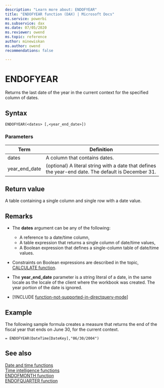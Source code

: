 ```yaml
---
description: "Learn more about: ENDOFYEAR"
title: "ENDOFYEAR function (DAX) | Microsoft Docs"
ms.service: powerbi 
ms.subservice: dax 
ms.date: 07/05/2020
ms.reviewer: owend
ms.topic: reference
author: minewiskan
ms.author: owend 
recommendations: false

---
```

# ENDOFYEAR

Returns the last date of the year in the current context for the specified column of dates.  
  
## Syntax  
  
```dax
ENDOFYEAR(<dates> [,<year_end_date>])  
```
  
### Parameters  
  
|Term|Definition|  
|--------|--------------|  
|dates|A column that contains dates.|  
|year_end_date|(optional) A literal string with a date that defines the year-end date. The default is December 31.|  
  
## Return value

A table containing a single column and single row with a date value.  
  
## Remarks

- The **dates** argument can be any of the following:  
  - A reference to a date/time column,  
  - A table expression that returns a single column of date/time values,  
  - A Boolean expression that defines a single-column table of date/time values.  
  
- Constraints on Boolean expressions are described in the topic, [CALCULATE function](calculate-function-dax.md).  
  
- The **year_end_date** parameter is a string literal of a date, in the same locale as the locale of the client where the workbook was created. The year portion of the date is ignored.  
  
- [!INCLUDE [function-not-supported-in-directquery-mode](includes/function-not-supported-in-directquery-mode.md)]
  
## Example

The following sample formula creates a measure that returns the end of the fiscal year that ends on June 30, for the current context.  

```dax
= ENDOFYEAR(DateTime[DateKey],"06/30/2004")  
```
  
## See also

[Date and time functions](date-and-time-functions-dax.md)  
[Time intelligence functions](time-intelligence-functions-dax.md)  
[ENDOFMONTH function](endofmonth-function-dax.md)  
[ENDOFQUARTER function](endofquarter-function-dax.md)  
